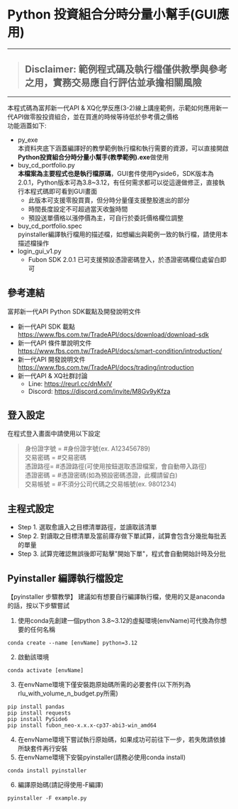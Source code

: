 # Python 投資組合分時分量小幫手(GUI應用)

---
> ## **Disclaimer: 範例程式碼及執行檔僅供教學與參考之用，實務交易應自行評估並承擔相關風險**
> 
---

本程式碼為富邦新一代API & XQ化學反應(3-2)線上講座範例，示範如何應用新一代API做零股投資組合，並在買進的時候等待低於參考價之價格<br> 
功能涵蓋如下:
* py_exe<br>
  本資料夾底下涵蓋編譯好的教學範例執行檔和執行需要的資源，可以直接開啟**Python投資組合分時分量小幫手(教學範例).exe**做使用
* buy_cd_portfolio.py<br>
  **本檔案為主要程式也是執行檔原碼**，GUI套件使用Pyside6，SDK版本為2.0.1，Python版本可為3.8~3.12，有任何需求都可以從這邊做修正，直接執行本程式碼即可看到GUI畫面
  * 此版本可支援零股買賣，但分時分量僅支援整股進出的部分
  * 時間長度設定不可超過當天收盤時間
  * 預設送單價格以漲停價為主，可自行於委託價格欄位調整
* buy_cd_portfolio.spec<br>
  pyinstaller編譯執行檔用的描述檔，如想編出與範例一致的執行檔，請使用本描述檔操作
* login_gui_v1.py<br>
  * Fubon SDK 2.0.1 已可支援預設憑證密碼登入，於憑證密碼欄位處留白即可
     
## 參考連結
富邦新一代API Python SDK載點及開發說明文件
* 新一代API SDK 載點<br>
https://www.fbs.com.tw/TradeAPI/docs/download/download-sdk
* 新一代API 條件單說明文件<br>
https://www.fbs.com.tw/TradeAPI/docs/smart-condition/introduction/
* 新一代API 開發說明文件<br>
https://www.fbs.com.tw/TradeAPI/docs/trading/introduction 
* 新一代API & XQ社群討論<br>
  * Line: https://reurl.cc/dnMxlV
  * Discord: https://discord.com/invite/M8Gv9yKfza

## 登入設定
在程式登入畫面中請使用以下設定
> 身份證字號 = #身份證字號(ex. A123456789)<br>
> 交易密碼 = #交易密碼<br>
> 憑證路徑= #憑證路徑(可使用按鈕選取憑證檔案，會自動帶入路徑)<br>
> 憑證密碼 = #憑證密碼(如為預設密碼憑證，此欄請留白)<br>
> 交易帳號 = #不須分公司代碼之交易帳號(ex. 9801234)<br>

## 主程式設定
* Step 1. 選取愈讀入之目標清單路徑，並讀取該清單
* Step 2. 對讀取之目標清單及當前庫存做下單試算，試算會包含分幾批每批丟的單量
* Step 3. 試算完確認無誤後即可點擊"開始下單"，程式會自動開始計時及分批

## Pyinstaller 編譯執行檔設定
【pyinstaller 步驟教學】
建議如有想要自行編譯執行檔，使用的又是anaconda的話，按以下步驟嘗試
1. 使用conda先創建一個python 3.8~3.12的虛擬環境(envName)可代換為你想要的任何名稱
```
conda create --name [envName] python=3.12
```
2. 啟動該環境
```
conda activate [envName]
```
3. 在envName環境下僅安裝跑原始碼所需的必要套件(以下所列為rlu_with_volume_n_budget.py所需)
```
pip install pandas
pip install requests
pip install PySide6
pip install fubon_neo-x.x.x-cp37-abi3-win_amd64
```
4. 在envName環境下嘗試執行原始碼，如果成功可前往下一步，若失敗請依據所缺套件再行安裝
5. 在envName環境下安裝pyinstaller(請務必使用conda install)
```
conda install pyinstaller
```
6. 編譯原始碼(請記得使用-F編譯)
```
pyinstaller -F example.py
```

